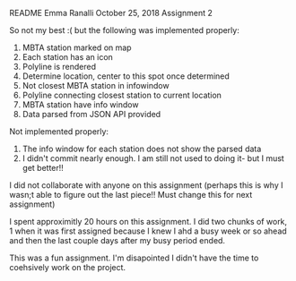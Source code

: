 README
Emma Ranalli
October 25, 2018
Assignment 2

So not my best :(  but the following was implemented properly:

1) MBTA station marked on map
2) Each station has an icon
3) Polyline is rendered
4) Determine location, center to this spot once determined
5) Not closest MBTA station in infowindow
6) Polyline connecting closest station to current location
7) MBTA station have info window
8) Data parsed from JSON API provided

Not implemented properly:
1) The info window for each station does not show the parsed data
2) I didn't commit nearly enough. I am still not used to doing it- but I must get better!!

I did not collaborate with anyone on this assignment (perhaps this is why I wasn;t able to figure out the last piece!! Must change this for next assignment)

I spent approximitly 20 hours on this assignment. I did two chunks of work, 1 when it was first assigned because I knew I ahd a busy week or so ahead and then the last couple days after my busy period ended.

This was a fun assignment. I'm disapointed I didn't have the time to coehsively work on the project.
